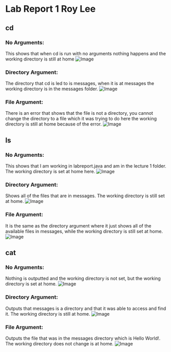 # **Lab Report 1 Roy Lee**



## cd

### No Arguments:
This shows that when cd is run with no arguments nothing happens and the working directory is still at home
![Image](cd1.png)

### Directory Argument:
The directory that cd is led to is messages, when it is at messages the working directory is in the messages folder.
![Image](cd2.png)

### File Argument:
There is an error that shows that the file is not a directory, you cannot change the directory to a file which it was trying to do here the working directory is still at home because of the error.
![Image](cd3.png)


## ls

### No Arguments:
This shows that I am working in labreport.java and am in the lecture 1 folder. The working directory is set at home here.
![Image](ls1.png)

### Directory Argument:
Shows all of the files that are in messages. The working directory is still set at home.
![Image](ls2.png)

### File Argument:
It is the same as the directory argument where it just shows all of the available files in messages, while the working directory is still set at home.
![Image](ls3.png)


## cat

### No Arguments:
Nothing is outputted and the working directory is not set, but the working directory is set at home.
![Image](cat1new.png)

### Directory Argument:
Outputs that messages is a directory and that it was able to access and find it. The working directory is still at home.
![Image](cat2.png)


### File Argument:
Outputs the file that was in the messages directory which is Hello World!. The working directory does not change is at home.
![Image](cat3.png)
